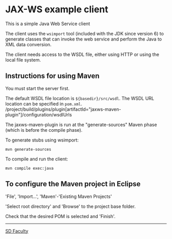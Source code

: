 # JAX-WS example client

This is a simple Java Web Service client

The client uses the `wsimport` tool (included with the JDK since version 6) to generate classes that can invoke the web service and perform the Java to XML data conversion.

The client needs access to the WSDL file, either using HTTP or using the local file system.

## Instructions for using Maven

You must start the server first.

The default WSDL file location is `${basedir}/src/wsdl`.
The WSDL URL location can be specified in `pom.xml`.
/project/build/plugins/plugin[artifactId="jaxws-maven-plugin"]/configuration/wsdlUrls

The jaxws-maven-plugin is run at the "generate-sources" Maven phase (which is before the compile phase).

To generate stubs using wsimport:

```
mvn generate-sources
```

To compile and run the client:

```
mvn compile exec:java
```

## To configure the Maven project in Eclipse

'File', 'Import...', 'Maven'-'Existing Maven Projects'

'Select root directory' and 'Browse' to the project base folder.

Check that the desired POM is selected and 'Finish'.

----

[SD Faculty](mailto:leic-sod@disciplinas.tecnico.ulisboa.pt)
